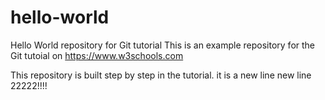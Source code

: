 # hello-world
Hello World repository for Git tutorial
This is an example repository for the Git tutoial on https://www.w3schools.com

This repository is built step by step in the tutorial.
it is a new line
new line 22222!!!!

